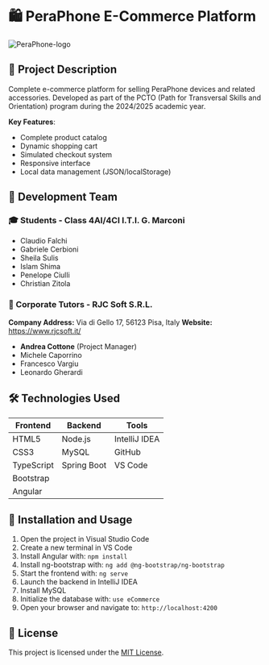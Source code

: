 # 🛍️ PeraPhone E-Commerce Platform

![PeraPhone-logo](https://github.com/user-attachments/assets/17f646a5-c2fa-46d0-bd3b-1649416cf25d)

## 📝 Project Description
Complete e-commerce platform for selling PeraPhone devices and related accessories. Developed as part of the PCTO (Path for Transversal Skills and Orientation) program during the 2024/2025 academic year.

**Key Features**:
- Complete product catalog
- Dynamic shopping cart
- Simulated checkout system
- Responsive interface
- Local data management (JSON/localStorage)

## 👥 Development Team
### 🎓 Students - Class 4AI/4CI I.T.I. G. Marconi
- Claudio Falchi
- Gabriele Cerbioni 
- Sheila Sulis
- Islam Shima
- Penelope Ciulli
- Christian Zitola

### 🏢 Corporate Tutors - RJC Soft S.R.L.
  **Company Address:** Via di Gello 17, 56123 Pisa, Italy
  **Website:** https://www.rjcsoft.it/
- **Andrea Cottone** (Project Manager)
- Michele Caporrino
- Francesco Vargiu
- Leonardo Gherardi

## 🛠️ Technologies Used
| Frontend | Backend | Tools |
|----------|---------|-------|
| HTML5    | Node.js | IntelliJ IDEA |
| CSS3     | MySQL | GitHub |
| TypeScript | Spring Boot | VS Code |
| Bootstrap |         |       |
| Angular |         |       |

## 🚀 Installation and Usage
1. Open the project in Visual Studio Code
2. Create a new terminal in VS Code
3. Install Angular with: `npm install`
4. Install ng-bootstrap with: `ng add @ng-bootstrap/ng-bootstrap`
5. Start the frontend with: `ng serve`
6. Launch the backend in IntelliJ IDEA
7. Install MySQL
8. Initialize the database with: `use eCommerce`
9. Open your browser and navigate to: `http://localhost:4200`

## 📄 License
This project is licensed under the [MIT License](LICENSE).

